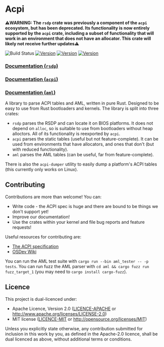 # Acpi
⚠️**WARNING: The `rsdp` crate was previously a component of the `acpi` ecosystem, but has been deprecated. Its
functionality is now entirely supported by the `acpi` crate, including a subset of functionality that will work in
an environment that does not have an allocator. This crate will likely not receive further updates**⚠️

![Build Status](https://github.com/rust-osdev/acpi/actions/workflows/build.yml/badge.svg)
[![Version](https://img.shields.io/crates/v/rsdp.svg?style=rounded-square)](https://crates.io/crates/rsdp/)
[![Version](https://img.shields.io/crates/v/acpi.svg?style=rounded-square)](https://crates.io/crates/acpi/)
[![Version](https://img.shields.io/crates/v/aml.svg?style=rounded-square)](https://crates.io/crates/aml/)

### [Documentation (`rsdp`)](https://docs.rs/rsdp)
### [Documentation (`acpi`)](https://docs.rs/acpi)
### [Documentation (`aml`)](https://docs.rs/aml)

A library to parse ACPI tables and AML, written in pure Rust. Designed to be easy to use from Rust bootloaders and kernels. The library is split into three crates:
- `rsdp` parses the RSDP and can locate it on BIOS platforms. It does not depend on `alloc`, so is suitable to use from bootloaders without heap alloctors. All of its
  functionality is reexported by `acpi`.
- `acpi` parses the static tables (useful but not feature-complete). It can be used from environments that have allocators, and ones that don't (but with reduced functionality).
- `aml` parses the AML tables (can be useful, far from feature-complete).

There is also the `acpi-dumper` utility to easily dump a platform's ACPI tables (this currently only works on Linux).

## Contributing
Contributions are more than welcome! You can:
- Write code - the ACPI spec is huge and there are bound to be things we don't support yet!
- Improve our documentation!
- Use the crates within your kernel and file bug reports and feature requests!

Useful resources for contributing are:
- [The ACPI specification](https://uefi.org/specifications)
- [OSDev Wiki](https://wiki.osdev.org/ACPI)

You can run the AML test suite with `cargo run --bin aml_tester -- -p tests`.
You can run fuzz the AML parser with `cd aml && cargo fuzz run fuzz_target_1` (you may need to `cargo install cargo-fuzz`).

## Licence
This project is dual-licenced under:
- Apache Licence, Version 2.0 ([LICENCE-APACHE](LICENCE-APACHE) or http://www.apache.org/licenses/LICENSE-2.0)
- MIT license ([LICENCE-MIT](LICENCE-MIT) or http://opensource.org/licenses/MIT)

Unless you explicitly state otherwise, any contribution submitted for inclusion in this work by you,
as defined in the Apache-2.0 licence, shall be dual licenced as above, without additional terms or
conditions.
